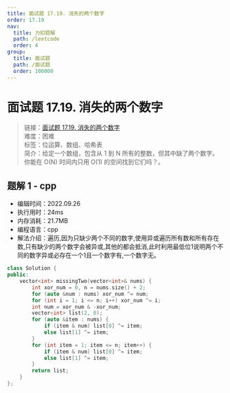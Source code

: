 ```yaml
---
title: 面试题 17.19. 消失的两个数字
order: 17.19
nav:
  title: 力扣题解
  path: /leetcode
  order: 4
group:
  title: 面试题
  path: /面试题
  order: 100000
---
```


# 面试题 17.19. 消失的两个数字
    
> 链接：[面试题 17.19. 消失的两个数字](https://leetcode.cn/problems/missing-two-lcci/)  
> 难度：困难  
> 标签：位运算、数组、哈希表  
> 简介：给定一个数组，包含从 1 到 N 所有的整数，但其中缺了两个数字。你能在 O(N) 时间内只用 O(1) 的空间找到它们吗？。
      
## 题解 1 - cpp
- 编辑时间：2022.09.26
- 执行用时：24ms
- 内存消耗：21.7MB
- 编程语言：cpp
- 解法介绍：遍历,因为只缺少两个不同的数字,使用异或遍历所有数和所有存在数,只有缺少的两个数字会被异或,其他的都会抵消,此时利用最低位1说明两个不同的数字异或必存在一个1且一个数字有,一个数字无。
```cpp
class Solution {
public:
    vector<int> missingTwo(vector<int>& nums) {
        int xor_num = 0, n = nums.size() + 2;
        for (auto &num : nums) xor_num ^= num;
        for (int i = 1; i <= n; i++) xor_num ^= i;
        int num = xor_num & -xor_num;
        vector<int> list(2, 0);
        for (auto &item : nums) {
            if (item & num) list[0] ^= item;
            else list[1] ^= item;
        }
        for (int item = 1; item <= n; item++) {
            if (item & num) list[0] ^= item;
            else list[1] ^= item;
        }
        return list;
    }
};
```

      